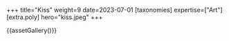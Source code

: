+++
title="Kiss"
weight=9
date=2023-07-01
[taxonomies]
expertise=["Art"]
[extra.poly]
hero="kiss.jpeg"
+++

{{assetGallery()}}